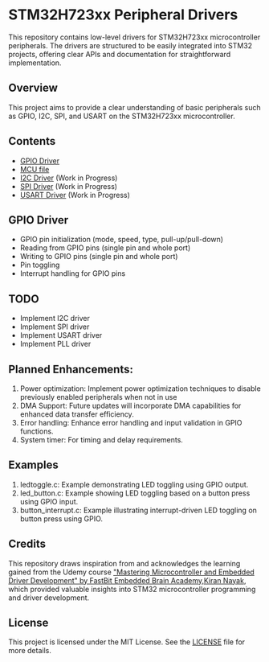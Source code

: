 # STM32H723xx Peripheral Drivers

This repository contains low-level drivers for STM32H723xx microcontroller peripherals. The drivers are structured to be easily integrated into STM32 projects, offering clear APIs and documentation for straightforward implementation.

## Overview

This project aims to provide a clear understanding of basic peripherals such as GPIO, I2C, SPI, and USART on the STM32H723xx microcontroller.

## Contents

- [GPIO Driver](./driver/Inc/stm32h723xx_gpio_driver.h)
- [MCU file](./driver/Inc/stm32h723xx.h)
- [I2C Driver](./driver/Inc/stm32h723xx_i2c_driver.h) (Work in Progress)
- [SPI Driver](./driver/Inc/stm32h723xx_spi_driver.h) (Work in Progress)
- [USART Driver](./driver/Inc/stm32h723xx_usart_driver.h) (Work in Progress)

## GPIO Driver

- GPIO pin initialization (mode, speed, type, pull-up/pull-down)
- Reading from GPIO pins (single pin and whole port)
- Writing to GPIO pins (single pin and whole port)
- Pin toggling
- Interrupt handling for GPIO pins

## TODO

- Implement I2C driver
- Implement SPI driver
- Implement USART driver
- Implement PLL driver

## Planned Enhancements:
1. Power optimization: Implement power optimization techniques to disable previously enabled peripherals when not in use
2. DMA Support: Future updates will incorporate DMA capabilities for enhanced data transfer efficiency.
3. Error handling: Enhance error handling and input validation in GPIO functions.
4. System timer: For timing and delay requirements.

## Examples
1. ledtoggle.c: Example demonstrating LED toggling using GPIO output.
2. led_button.c: Example showing LED toggling based on a button press using GPIO input.
3. button_interrupt.c: Example illustrating interrupt-driven LED toggling on button press using GPIO.

## Credits

This repository draws inspiration from and acknowledges the learning gained from the Udemy course ["Mastering Microcontroller and Embedded Driver Development" by FastBit Embedded Brain Academy,Kiran Nayak](https://www.udemy.com/share/1013Ng3@VABkCc6GwTbk57b8SRY2AJWhxvYKb2aLY6O6tfoBFEM3sCUwh_wwuI8bjuvegg59WA==/), which provided valuable insights into STM32 microcontroller programming and driver development.

## License

This project is licensed under the MIT License. See the [LICENSE](./LICENSE) file for more details.
